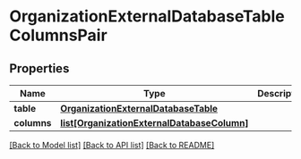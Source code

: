 # OrganizationExternalDatabaseTableColumnsPair

## Properties
Name | Type | Description | Notes
------------ | ------------- | ------------- | -------------
**table** | [**OrganizationExternalDatabaseTable**](OrganizationExternalDatabaseTable.md) |  | [optional] 
**columns** | [**list[OrganizationExternalDatabaseColumn]**](OrganizationExternalDatabaseColumn.md) |  | [optional] 

[[Back to Model list]](../README.md#documentation-for-models) [[Back to API list]](../README.md#documentation-for-api-endpoints) [[Back to README]](../README.md)



